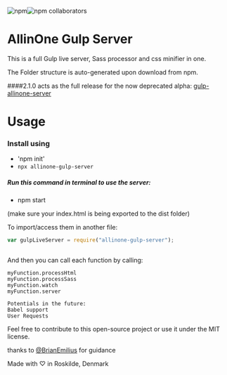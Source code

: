 <img alt="npm" src="https://img.shields.io/npm/v/allinone-gulp-server"><img alt="npm collaborators" src="https://img.shields.io/npm/collaborators/allinone-gulp-server">
# AllinOne Gulp Server
This is a full Gulp live server, Sass processor and css minifier in one.
 
The Folder structure is auto-generated upon download from npm.

####2.1.0 acts as the full release for the now deprecated alpha:
[gulp-allinone-server](https://www.npmjs.com/package/gulp-allinone-server "gulp-allinone-server")

# Usage
### Install using 
* 'npm init'
* `npx allinone-gulp-server`
 
##### Run this command in terminal to use the server:
* npm start 

(make sure your index.html is being exported to the dist folder)

To import/access them in another file:

```javascript
var gulpLiveServer = require("allinone-gulp-server");
 
```

And then you can call each function by calling:

```
myFunction.processHtml
myFunction.processSass
myFunction.watch
myFunction.server
```


```
Potentials in the future:
Babel support
User Requests
```

Feel free to contribute to this open-source project or use it under the MIT license. 

thanks to [@BrianEmilius](https://github.com/BrianEmilius "Brian's Github") for guidance

Made with ♡ in Roskilde, Denmark

